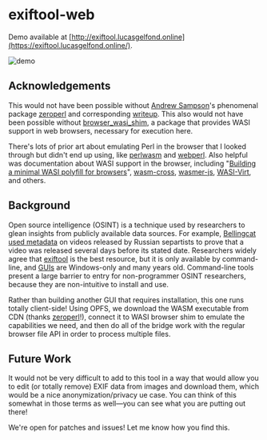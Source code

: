 # exiftool-web

Demo available at [http://exiftool.lucasgelfond.online](https://exiftool.lucasgelfond.online/). 

![demo](https://github.com/user-attachments/assets/ecc8264c-bb96-41f0-b017-51ff623a20d4)


## Acknowledgements

This would not have been possible without [Andrew Sampson](https://andrew.im/)'s phenomenal package [zeroperl](https://github.com/uswriting/zeroperl) and corresponding [writeup](https://andrews.substack.com/p/zeroperl-sandboxed-perl-with-webassembly?r=44njw&utm_campaign=post&utm_medium=web&triedRedirect=true). This also would not have been possible without [browser_wasi_shim](https://github.com/bjorn3/browser_wasi_shim), a package that provides WASI support in web browsers, necessary for execution here. 

There's lots of prior art about emulating Perl in the browser that I looked through but didn't end up using, like [perlwasm](https://github.com/perlwasm/Wasm) and [webperl](https://github.com/haukex/webperl). Also helpful was documentation about WASI support in the browser, including "[Building a minimal WASI polyfill for browsers](https://dev.to/ndesmic/building-a-minimal-wasi-polyfill-for-browsers-4nel)", [wasm-cross](https://github.com/ndesmic/wasm-cross/blob/main/browser/wasi.js), [wasmer-js](https://github.com/wasmerio/wasmer-js), [WASI-Virt](https://github.com/bytecodealliance/WASI-Virt), and others.


## Background


Open source intelligence (OSINT) is a technique used by researchers to glean insights from publicly available data sources. For example, [Bellingcat used metadata](https://www.bellingcat.com/news/2022/02/23/documenting-and-debunking-dubious-footage-from-ukraines-frontlines/) on videos released by Russian separtists to prove that a video was released several days before its stated date. Researchers widely agree that [exiftool](https://exiftool.org/) is the best resource, but it is only available by command-line, and [GUIs](https://exiftool.org/gui/) are Windows-only and many years old. Command-line tools present a large barrier to entry for non-programmer OSINT researchers, because they are non-intuitive to install and use. 

Rather than building another GUI that requires installation, this one runs totally client-side! Using OPFS, we download the WASM executable from CDN (thanks [zeroperl](https://github.com/uswriting/zeroperl)!), connect it to WASI browser shim to emulate the capabilities we need, and then do all of the bridge work with the regular browser file API in order to process multiple files.


## Future Work

It would not be very difficult to add to this tool in a way that would allow you to edit (or totally remove) EXIF data from images and download them, which would be a nice anonymization/privacy ue case. You can think of this somewhat in those terms as well—you can see what you are putting out there! 

We're open for patches and issues! Let me know how you find this. 
